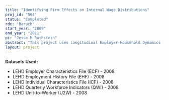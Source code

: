 ```yaml
---
title: "Identifying Firm Effects on Internal Wage Distributions"
proj_id: "564"
status: "Completed"
rdc: "Baruch"
start_year: "2009"
end_year: "2011"
pi: "Jesse M Rothstein"
abstract: "This project uses Longitudinal Employer-Household Dynamics (LEHD) data to investigate the hypothesis that firms compress wages. It will use merged data to construct measures of mass layoffs, individual displacement, and voluntary mobility among firms. The proposed testable hypotheses relate to the role of workers’ ranks within their firms’ wage distributions in predicting mobility decisions and wage changes, which requires use of the dense data about each firm’s wage structure to construct measures of within-firm worker ranks. The measurement of job transitions will provide several important benefits to the U.S. Census Bureau. The Quarterly Workforce Indicators (QWI) currently provide information on worker flows by worker characteristics and within fairly general (2-digit) industries, but the underlying data can support more disaggregated presentations. The project develops statistics that distinguish mass layoffs from other sources of worker flows and on the relation of the various types of flows to worker and plant characteristics. It explores the sensitivity of these measures to alternative methods for measuring displacement, and discusses options for incorporating statistics on mass layoffs into the QWI data. The first step in development of prototype QWI extensions will be the creation of consistent time series of employment at each firm, taking account of spurious changes arising from data shortcomings. This will be used to identify firm events such as establishment closings and mass layoffs under several definitions. The research will also extend existing measures of worker separations and accessions and the new displacement statistics to describe their distributions across firm size and worker seniority categories—each important components of any assessment of the economic impact of these events."
layout: project
---
```


**Datasets Used:**

  - LEHD Employer Characteristics File (ECF) - 2008 
  - LEHD Employment History File (EHF) - 2008 
  - LEHD Individual Characteristics File (ICF) - 2008 
  - LEHD Quarterly Workforce Indicators (QWI) - 2008 
  - LEHD Unit-to-Worker (U2W) - 2008 

